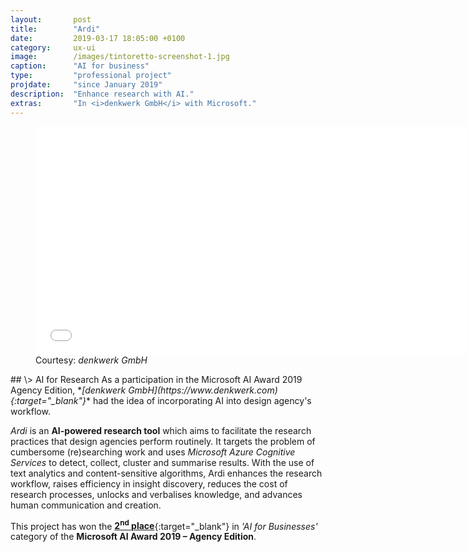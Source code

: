 ```yaml
---
layout:       post
title:        "Ardi"
date:         2019-03-17 18:05:00 +0100
category:     ux-ui
image:        /images/tintoretto-screenshot-1.jpg
caption:      "AI for business"
type:         "professional project"
projdate:     "since January 2019"
description:  "Enhance research with AI."
extras:       "In <i>denkwerk GmbH</i> with Microsoft."
---
```



<div class="image entry thin" markdown="0">
<figure>
<iframe src="/videos/Ardi-Logo-Screen-Recording.mp4" width="690" height="365" frameborder="0"></iframe>
	<figcaption>Courtesy: <i>denkwerk GmbH</i></figcaption>
</figure>
</div>

<div class="entry" markdown="1">
## \>  AI for Research
As a participation in the Microsoft AI Award 2019 Agency Edition, *<i>[denkwerk GmbH](https://www.denkwerk.com){:target="_blank"}</i>* had the idea of incorporating AI into design agency's workflow.

*Ardi* is an **AI-powered research tool** which aims to facilitate the research practices that design agencies perform routinely. It targets the problem of cumbersome (re)searching work and uses *Microsoft Azure Cognitive Services* to detect, collect, cluster and summarise results. With the use of text analytics and content-sensitive algorithms, Ardi enhances the research workflow, raises efficiency in insight discovery, reduces the cost of research processes, unlocks and verbalises knowledge, and advances human communication and creation.

This project has won the [**2<sup>nd</sup> place**](https://www.denkwerk.com/news/391-gesucht-gefunden-gewonnen-ardi-gewinnt-microsoft-ai-award){:target="_blank"} in *'AI for Businesses'* category of the **Microsoft AI Award 2019 – Agency Edition**.
</div>